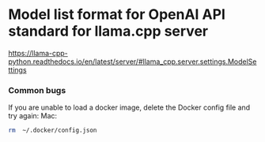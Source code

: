 
# Model list format for OpenAI API standard for llama.cpp server
https://llama-cpp-python.readthedocs.io/en/latest/server/#llama_cpp.server.settings.ModelSettings

### Common bugs
If you are unable to load a docker image, delete the Docker config file and try again:
Mac:
```bash
rm  ~/.docker/config.json
```